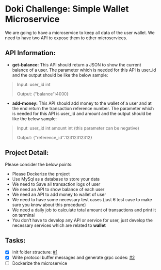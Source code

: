 # **Doki Challenge: Simple Wallet Microservice**
We are going to have a microservice to keep all data of the user wallet. We need to have two
API to expose them to other microservices.
## **API Information:**
- **get-balance:**
This API should return a JSON to show the current balance of a user. The parameter which is
needed for this API is user_id and the output should be like the below sample:
>
> Input: user_id int
> 
> Output: {"balance":4000}
>
- **add-money:**
This API should add money to the wallet of a user and at the end return the transaction reference
number. The parameter which is needed for this API is user_id and amount and the output should
be like the below sample:
>
> Input: user_id int amount int (this parameter can be negative)
> 
> Output: {"reference_id":12312312312}
> 

## **Project Detail:** 

Please consider the below points:

- Please Dockerize the project
- Use MySql as a database to store your data
- We need to Save all transaction logs of user
- We need an API to show balance of each user
- We need an API to add money to wallet of user
- We need to have some necessary test cases (just 6 test case to make sure you know
about this procedure)
- We need a daily job to calculate total amount of transactions and print it on terminal
- You don’t have to develop any API or service for user, just develop the necessary
services which are related to **wallet**

## **Tasks:**

- [x] Init folder structure: [#1](https://github.com/ctirouzh/doki-wallet/commit/65d9ea3824b538ded6329ca234839309cf6bcb8c)
- [x] Write protocol buffer messages and generate grpc codes: [#2](https://github.com/ctirouzh/doki-wallet/commit/9973863ac7454f0665b5787f5fbef56843565036)
- [ ] Dockerize the microservice